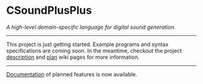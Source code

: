 # CSoundPlusPlus
_A high-level domain-specific language for digital sound generation._

---

This project is just getting started. Example programs and syntax
specifications are coming soon. In the meantime, checkout the project
[description](https://github.com/hmc-cs-jbearer/CSoundPlusPlus/wiki/Project-Description) and [plan](https://github.com/hmc-cs-jbearer/CSoundPlusPlus/wiki/Project-Plan) wiki pages for more information.

---

[Documentation](https://github.com/hmc-cs-jbearer/CSoundPlusPlus/wiki/Documentation) of planned features is now available.
